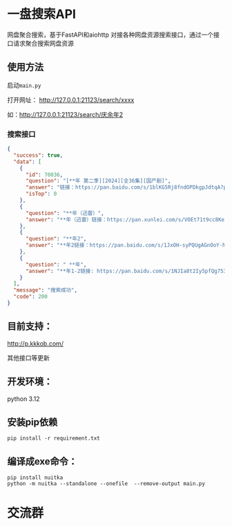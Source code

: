 # 一盘搜索API

网盘聚合搜索，基于FastAPI和aiohttp 对接各种网盘资源搜索接口，通过一个接口请求聚合搜索网盘资源

## 使用方法
启动`main.py`

打开网址：
http://127.0.0.1:21123/search/xxxx

如：http://127.0.0.1:21123/search/庆余年2

### 搜索接口
```json
{
  "success": true,
  "data": [
    {
      "id": 70036,
      "question": "[**年 第二季][2024][全36集][国产剧]",
      "answer": "链接：https://pan.baidu.com/s/1blKG5Rj8fndOPDkgpJdtqA?pwd=8888 提取码：8888\n链接：https://pan.xunlei.com/s/VOEEoqsn0avO395RBrC1dZYvA1\n链接：https://pan.quark.cn/s/4c5cabb9c7b9",
      "isTop": 0
    },
    {
      "question": "**年（迅雷）",
      "answer": "**年（迅雷）链接：https://pan.xunlei.com/s/VOEt71t9cc8KeUBBCn-j4rOLA1?pwd=94ck&origin=lilizj# 提取码：94ck"
    },
    {
      "question": "**年2",
      "answer": "**年2链接：https://pan.baidu.com/s/1JxOH-syPQUgAGnOoY-h8rQ?pwd=9lrd 提取码：9lrd"
    },
    {
      "question": " **年",
      "answer": "**年1-2链接: https://pan.baidu.com/s/1NJIa8t2Iy5pfQg753KPzuA?pwd=43n6 提取码: 43n6"
    }
  ],
  "message": "搜索成功",
  "code": 200
}
```

## 目前支持：
http://p.kkkob.com/

其他接口等更新

##  开发环境：

python 3.12


## 安装pip依赖

```
pip install -r requirement.txt
```

## 编译成exe命令：

```
pip install nuitka 
python -m nuitka --standalone --onefile  --remove-output main.py
```
# 交流群

